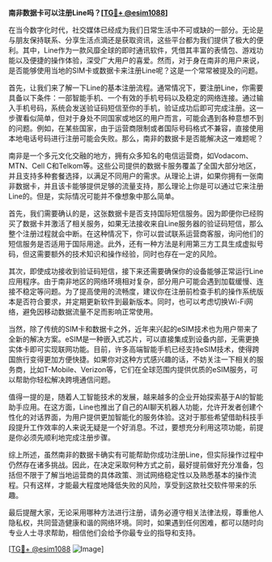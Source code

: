 **南非数据卡可以注册Line吗？[[TG💪+ @esim1088](https://t.me/s/esim1088)]**

在当今数字化时代，社交媒体已经成为我们日常生活中不可或缺的一部分。无论是与朋友保持联系、分享生活点滴还是获取资讯，这些平台都为我们提供了极大的便利。其中，Line作为一款风靡全球的即时通讯软件，凭借其丰富的表情包、游戏功能以及便捷的操作体验，深受广大用户的喜爱。然而，对于身在南非的用户来说，是否能够使用当地的SIM卡或数据卡来注册Line呢？这是一个常常被提及的问题。

首先，让我们来了解一下Line的基本注册流程。通常情况下，要注册Line，你需要具备以下条件：一部智能手机、一个有效的手机号码以及稳定的网络连接。通过输入手机号码，系统会发送验证码短信至你的手机，验证成功后即可完成注册。这一步骤看似简单，但对于身处不同国家或地区的用户而言，可能会遇到各种意想不到的问题。例如，在某些国家，由于运营商限制或者国际号码格式不兼容，直接使用本地电话号码进行注册可能会失败。那么，南非的数据卡是否能解决这一难题呢？

南非是一个多元文化交融的地方，拥有众多知名的电信运营商，如Vodacom、MTN、Cell C和Telkom等。这些公司提供的数据卡服务覆盖了全国大部分地区，并且支持多种套餐选择，以满足不同用户的需求。从理论上讲，如果你拥有一张南非数据卡，并且该卡能够提供足够的流量支持，那么理论上你是可以通过它来注册Line的。但是，实际情况可能并不像想象中那么简单。

首先，我们需要确认的是，这张数据卡是否支持国际短信服务。因为即便你已经购买了数据卡并激活了相关服务，如果无法接收来自Line服务器的验证码短信，那么整个注册过程就会中断。在这种情况下，你可以尝试联系运营商客服，询问他们的短信服务是否适用于国际用途。此外，还有一种方法是利用第三方工具生成虚拟号码，但这需要额外的技术知识和操作经验，同时也存在一定的风险。

其次，即使成功接收到验证码短信，接下来还需要确保你的设备能够正常运行Line应用程序。由于南非地区的网络环境相对复杂，部分用户可能会遇到加载缓慢、连接不稳定等问题。为了提高使用的流畅度，建议你在注册前检查手机的操作系统版本是否符合要求，并定期更新软件到最新版本。同时，也可以考虑切换Wi-Fi网络，避免因移动数据流量不足而影响正常使用。

当然，除了传统的SIM卡和数据卡之外，近年来兴起的eSIM技术也为用户带来了全新的解决方案。eSIM是一种嵌入式芯片，可以直接集成到设备内部，无需更换实体卡即可实现联网功能。目前，许多高端智能手机已经支持eSIM技术，使得跨国旅行变得更加方便快捷。如果你对这种方式感兴趣的话，不妨关注一下相关的服务商，比如T-Mobile、Verizon等，它们在全球范围内提供优质的eSIM服务，可以帮助你轻松解决跨境通信问题。

值得一提的是，随着人工智能技术的发展，越来越多的企业开始探索基于AI的智能助手应用。在这方面，Line也推出了自己的AI聊天机器人功能，允许开发者创建个性化的对话界面，为用户提供更加智能化的服务体验。这对于那些希望借助科技手段提升工作效率的人来说无疑是一个好消息。不过，要想充分利用这项功能，前提是你必须先顺利地完成注册步骤。

综上所述，虽然南非的数据卡确实有可能帮助你成功注册Line，但实际操作过程中仍然存在诸多挑战。因此，在决定采取何种方式之前，最好提前做好充分准备，包括但不限于了解当地运营商的具体政策、测试网络稳定性以及熟悉基本的操作流程。只有这样，才能最大程度地降低失败的风险，享受到这款社交软件带来的乐趣。

最后提醒大家，无论采用哪种方法进行注册，请务必遵守相关法律法规，尊重他人隐私权，共同营造健康和谐的网络环境。同时，如果遇到任何困难，都可以随时向专业人士寻求帮助，相信他们会给予你最专业的指导和支持。

[[TG💪+ @esim1088](https://t.me/s/esim1088) ![Image](https://i.postimg.cc/4NQfJmqS/Snipaste-2025-05-13-00-14-12.png)]
